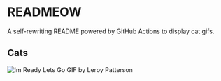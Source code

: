 # READMEOW

A self-rewriting README powered by GitHub Actions to display cat gifs.

## Cats

![Im Ready Lets Go GIF by Leroy Patterson](https://media3.giphy.com/media/CjmvTCZf2U3p09Cn0h/200.gif?cid=9acd02daj7s7tpvlcpjb5qpnt5i3ft3yicqm58mpi59kth2w&ep=v1_gifs_search&rid=200.gif&ct=g)
